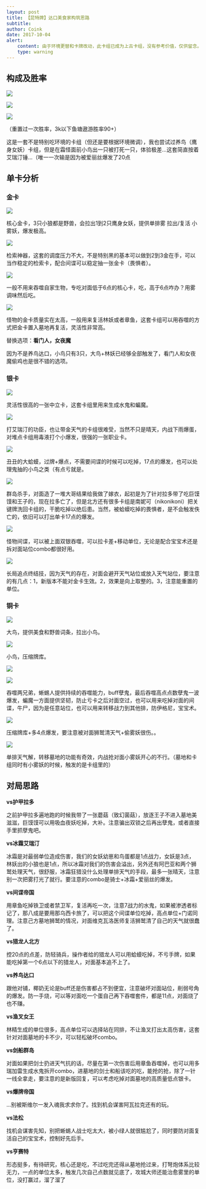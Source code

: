 ```yaml
---
layout: post
title: 【昆特牌】达口美食家构筑思路
subtitle: 
author: Coink 
date: 2017-10-04
alert: 
    content: 由于环境更替和卡牌改动，此卡组已成为上古卡组，没有参考价值，仅供留念。
    type: warning
---
```



## 构成及胜率

![](https://i.loli.net/2017/10/04/59d474eb93d06.png)

![](https://i.loli.net/2017/10/04/59d475b87a5df.png)

![](https://i.loli.net/2017/10/04/59d474ea9db01.png)

（重置过一次胜率，3k以下鱼塘遨游胜率90+）



这是一套不是特别吃环境的卡组（但还是要根据环境微调），我也尝试过养鸟（鹰身女妖）卡组，但是在霜怪面前小鸟出一只被打死一只，体验极差...这套简直按着艾瑞汀锤...（唯一一次输是因为被爱丽丝爆发了20点

## 单卡分析

### 金卡

![](https://i.loli.net/2017/10/04/59d4792d6bf06.png)

核心金卡，3只小狼都是野兽，会拉出1到2只鹰身女妖，提供单排雾 拉出/复活 小雾妖，爆发极高。

![](https://i.loli.net/2017/10/04/59d4792d024fc.png)

检索神器，这套的调度压力不大，不是特别黑的基本可以做到2到3金在手，可以当作稳定的检索卡，配合间谍可以稳定抽一张金卡（畏惧者）。

![](https://i.loli.net/2017/10/04/59d4792fd1d69.png)

一般不用来吞噬自家生物，专吃对面低于6点的核心卡，吃，高于6点咋办？用雾调味然后吃。

![](https://i.loli.net/2017/10/04/59d4792ce1b07.png)

怪物的金卡质量实在太高，一般用来复活林妖或者章鱼，这套卡组可以用吞噬的方式把金卡置入墓地再复活，灵活性非常高。



替换选项：**看门人，女夜魔**



因为不是养鸟达口，小鸟只有3只，大鸟+林妖已经够全部触发了，看门人和女夜魔偷鸡也是很不错的选项。



### 银卡

![](https://i.loli.net/2017/10/04/59d4793002453.png)

灵活性很高的一张中立卡，这套卡组里用来生成水鬼和蝙魔。

![](https://i.loli.net/2017/10/04/59d4792dc2432.png)

打艾瑞汀的功臣，也让带金天气的卡组很难受，当然不只是晴天，内战下雨爆蛋，对堆点卡组用毒液打个小爆发，很强的一张职业卡。

![](https://i.loli.net/2017/10/04/59d4792bd555f.png)

丑丑的大蛤蟆，过牌+爆点，不需要间谍的时候可以吃掉，17点的爆发，也可以处理鬼抽的小鸟之类（有点亏就是。

![](https://i.loli.net/2017/10/04/59d4792d3a7fb.png)

群岛杀手，对面造了一堆大哥结果给我做了嫁衣，起初是为了针对拉多带了吃巨馍馍和王子的，现在拉多亡了，但是北方还有很多卡组是南妮可（nikonikoni）把关键牌洗回卡组的，干脆吃掉以绝后患。当然，被蛤蟆吃掉的畏惧者，是不会触发佚亡的，依旧可以打出单卡17点的爆发。

![](https://i.loli.net/2017/10/04/59d4792d1a7d5.png)

怪物间谍，可以被上面双银吞噬，可以拉卡差+移动单位，无论是配合宝宝术还是拆对面站位combo都很好用。

![](https://i.loli.net/2017/10/04/59d4792cde615.png)

长局追点终结技，因为天气的存在，对面会避开天气站位或放入天气站位，要注意的有几点：1，新版本不能对金卡生效。2，效果是向上取整的。3，注意能重置的单位。

### 铜卡

![](https://i.loli.net/2017/10/04/59d4827bc3562.png)

大鸟，提供美食和野兽词条，拉出小鸟。

![](https://i.loli.net/2017/10/04/59d4827be701c.png)

小鸟，压缩牌库。

![](https://i.loli.net/2017/10/04/59d4827c12f75.png)

![](https://i.loli.net/2017/10/04/59d4827c8184c.png)

吞噬两兄弟，蜥蜴人提供持续的吞噬能力，buff孽鬼，最后吞噬高点点数孽鬼一波爆发，蝙魔一方面提供坚韧，防止亏卡之后对面空过，也可以用来吃掉对面的间谍，牛尸，因为是任意站位，也可以用来转移战力到其他排，防伊格尼，宝宝术。

![](https://i.loli.net/2017/10/04/59d4827ccd68d.png)

压缩牌库+多4点爆发，要注意被对面狮鹫清天气+偷雾妖很伤。。

![](https://i.loli.net/2017/10/04/59d4827bb830d.png)

单排天气解，转移墓地的功能有奇效，内战抢对面小雾妖开心的不行。（墓地和卡组同时有小雾妖的时候，触发的是卡组里的）



## 对局思路

**vs护甲拉多**



之前护甲拉多遍地跑的时候我带了一张蘑菇（致幻菌菇），放逐王子不进入墓地美滋滋，巨馍馍可以用吸血夜妖吃掉，大补。注意骗出双锁之后再出孽鬼，或者直接手里抓孽鬼吧。



**vs冰霜艾瑞汀**



冰霜是对最弱单位造成伤害，我们的女妖幼崽和鸟蛋都是1点战力，女妖是3点，林妖出的小狼也是1点，所以冰霜对我们的伤害会溢出，另外还有阿巴亚和两个狮鹫处理天气，很舒服，冰霜狂猎没什么处理单排天气的手段，最多一张晴天，注意别一次把雾打光了就行。要注意的combo是骑士+冰霜+爱丽丝的爆发。



**vs间谍帝国**



用章鱼吃掉铁卫或者禁卫军，复活再吃一次，注意7战力的水鬼，如果被渗透者标记了，那八成是要用那乌西卡旅了，可以把这个间谍单位吃掉，高点单位+门诺同理。注意己方墓地狮鹫的情况，对面维克瓦洛医师复活狮鹫清了自己的天气就很蠢了。



**vs猎龙人北方**



控20点的点差，防轻骑兵，操作者给的猎龙人可以用蛤蟆吃掉，不亏手牌，如果能吃掉第一个6点以下的猎龙人，对面基本追不上了。



**vs养鸟达口**



跟他对铺，椰奶无论是buff还是伤害都占不到便宜，注意破坏对面站位，削弱号角的爆发。防一手烧，可以等对面吃一个蛋自己再下吞噬套件，都是11点，对面烧了也不赚。



**vs渔叉女王**



林精生成的单位很多，高点单位可以选择站在同排，不让渔叉打出太高伤害，这套针对对面墓地的卡不少，可以轻松破坏combo。



**vs剑船群岛**



对面如果把剑士扔进天气抗的话，尽量在第一次伤害后用章鱼吞噬掉，也可以用多瑞加雷生成水鬼拆开combo，进墓地的剑士和船该吃的吃，能抢的抢，除了一针一线全拿走，要注意的是新版回复，可以考虑吃掉对面墓地的高质量低点银卡。



**vs爆牌帝国**



...别被斯维尔一发入魂我求求你了。找到机会谋害阿瓦拉克还有的玩。



**vs法松**



找机会谋害先知，别把蜥蜴人战士吃太大，被小绿人就很尴尬了，同时要防对面复活自己的宝宝术，控制好先后手。



**vs亨赛特**

形态挺多，有待研究，核心还是吃，不过吃完还得从墓地抢过来，打弩炮体系比较无力，一点的单位太多，触发几次自己点数就见底了，攻城大师还能治愈雾里的单位，没打赢过，溜了溜了
